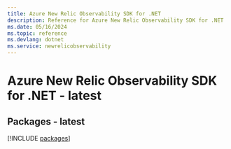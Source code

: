 ```yaml
---
title: Azure New Relic Observability SDK for .NET
description: Reference for Azure New Relic Observability SDK for .NET
ms.date: 05/16/2024
ms.topic: reference
ms.devlang: dotnet
ms.service: newrelicobservability
---
```

# Azure New Relic Observability SDK for .NET - latest
## Packages - latest
[!INCLUDE [packages](new-relic-observability-index.md)]